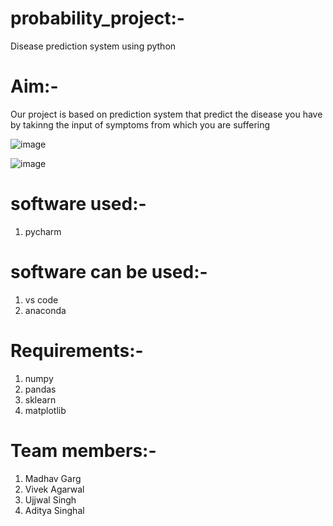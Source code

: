 # probability_project:-
Disease prediction system using python 

# Aim:-
Our project is based on prediction system that predict the disease you have by takinng the input of symptoms from which you are suffering

![image](https://github.com/Flash1285/probability_project/assets/116831730/2ed2c11b-4a0f-4f96-8900-eee84c2f8198)


![image](https://github.com/Flash1285/probability_project/assets/116831730/447bbd20-3c06-4729-a88b-668b4e9df00a)

# software used:-
1. pycharm

# software can be used:-
1. vs code
2. anaconda

# Requirements:-
1. numpy
2. pandas
3. sklearn
4. matplotlib

# Team members:-
1. Madhav Garg
2. Vivek Agarwal
3. Ujjwal Singh
4. Aditya Singhal
